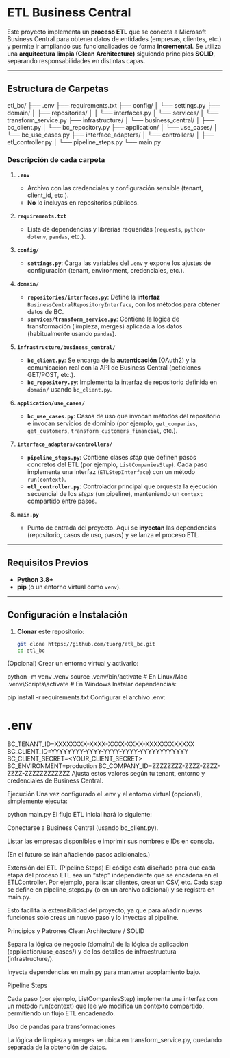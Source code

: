 # ETL Business Central

Este proyecto implementa un **proceso ETL** que se conecta a Microsoft Business Central para obtener datos de entidades (empresas, clientes, etc.) y permite ir ampliando sus funcionalidades de forma **incremental**. Se utiliza una **arquitectura limpia (Clean Architecture)** siguiendo principios **SOLID**, separando responsabilidades en distintas capas.

---

## Estructura de Carpetas

etl_bc/
├── .env
├── requirements.txt
├── config/
│   └── settings.py
├── domain/
│   ├── repositories/
│   │   └── interfaces.py
│   └── services/
│       └── transform_service.py
├── infrastructure/
│   └── business_central/
│       ├── bc_client.py
│       └── bc_repository.py
├── application/
│   └── use_cases/
│       └── bc_use_cases.py
├── interface_adapters/
│   └── controllers/
│       ├── etl_controller.py
│       └── pipeline_steps.py
└── main.py

### Descripción de cada carpeta

1. **`.env`**  
   - Archivo con las credenciales y configuración sensible (tenant, client_id, etc.).  
   - **No** lo incluyas en repositorios públicos.

2. **`requirements.txt`**  
   - Lista de dependencias y librerías requeridas (`requests`, `python-dotenv`, `pandas`, etc.).

3. **`config/`**  
   - **`settings.py`**: Carga las variables del `.env` y expone los ajustes de configuración (tenant, environment, credenciales, etc.).

4. **`domain/`**  
   - **`repositories/interfaces.py`**: Define la **interfaz** `BusinessCentralRepositoryInterface`, con los métodos para obtener datos de BC.
   - **`services/transform_service.py`**: Contiene la lógica de transformación (limpieza, merges) aplicada a los datos (habitualmente usando `pandas`).

5. **`infrastructure/business_central/`**  
   - **`bc_client.py`**: Se encarga de la **autenticación** (OAuth2) y la comunicación real con la API de Business Central (peticiones GET/POST, etc.).
   - **`bc_repository.py`**: Implementa la interfaz de repositorio definida en `domain/` usando `bc_client.py`.

6. **`application/use_cases/`**  
   - **`bc_use_cases.py`**: Casos de uso que invocan métodos del repositorio e invocan servicios de dominio (por ejemplo, `get_companies`, `get_customers`, `transform_customers_financial`, etc.).

7. **`interface_adapters/controllers/`**  
   - **`pipeline_steps.py`**: Contiene clases *step* que definen pasos concretos del ETL (por ejemplo, `ListCompaniesStep`). Cada paso implementa una interfaz (`ETLStepInterface`) con un método `run(context)`.
   - **`etl_controller.py`**: Controlador principal que orquesta la ejecución secuencial de los *steps* (un pipeline), manteniendo un `context` compartido entre pasos.

8. **`main.py`**  
   - Punto de entrada del proyecto. Aquí se **inyectan** las dependencias (repositorio, casos de uso, pasos) y se lanza el proceso ETL.

---

## Requisitos Previos

- **Python 3.8+**  
- **pip** (o un entorno virtual como `venv`).

---

## Configuración e Instalación

1. **Clonar** este repositorio:

   ```bash
   git clone https://github.com/tuorg/etl_bc.git
   cd etl_bc
(Opcional) Crear un entorno virtual y activarlo:


python -m venv .venv
source .venv/bin/activate  # En Linux/Mac
.venv\Scripts\activate     # En Windows
Instalar dependencias:


pip install -r requirements.txt
Configurar el archivo .env:



# .env
BC_TENANT_ID=XXXXXXXX-XXXX-XXXX-XXXX-XXXXXXXXXXXX
BC_CLIENT_ID=YYYYYYYY-YYYY-YYYY-YYYY-YYYYYYYYYYYY
BC_CLIENT_SECRET=<YOUR_CLIENT_SECRET>
BC_ENVIRONMENT=production
BC_COMPANY_ID=ZZZZZZZZ-ZZZZ-ZZZZ-ZZZZ-ZZZZZZZZZZZZ
Ajusta estos valores según tu tenant, entorno y credenciales de Business Central.

Ejecución
Una vez configurado el .env y el entorno virtual (opcional), simplemente ejecuta:


python main.py
El flujo ETL inicial hará lo siguiente:

Conectarse a Business Central (usando bc_client.py).

Listar las empresas disponibles e imprimir sus nombres e IDs en consola.

(En el futuro se irán añadiendo pasos adicionales.)

Extensión del ETL (Pipeline Steps)
El código está diseñado para que cada etapa del proceso ETL sea un “step” independiente que se encadena en el ETLController. Por ejemplo, para listar clientes, crear un CSV, etc. Cada step se define en pipeline_steps.py (o en un archivo adicional) y se registra en main.py.

Esto facilita la extensibilidad del proyecto, ya que para añadir nuevas funciones solo creas un nuevo paso y lo inyectas al pipeline.

Principios y Patrones
Clean Architecture / SOLID

Separa la lógica de negocio (domain/) de la lógica de aplicación (application/use_cases/) y de los detalles de infraestructura (infrastructure/).

Inyecta dependencias en main.py para mantener acoplamiento bajo.

Pipeline Steps

Cada paso (por ejemplo, ListCompaniesStep) implementa una interfaz con un método run(context) que lee y/o modifica un contexto compartido, permitiendo un flujo ETL encadenado.

Uso de pandas para transformaciones

La lógica de limpieza y merges se ubica en transform_service.py, quedando separada de la obtención de datos.
